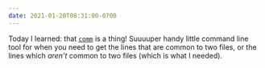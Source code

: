 ```yaml
---
date: 2021-01-20T08:31:00-0700
---
```


Today I learned: that [`comm`](https://linux.die.net/man/1/comm) is a thing! Suuuuper handy little command line tool for when you need to get the lines that are common to two files, or the lines which *aren’t* common to two files (which is what I needed).